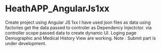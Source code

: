 # HeathAPP_AngularJs1xx

Create project using Angular JS 1xx
I have used json files as data using factories get the data passed to controler as Dependency Injectctor.
via controller scope passed data to create dynamic UI.
Loging page Demographic and Medical History View are working.
Note :  Submit part is under development.
